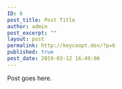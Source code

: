```yaml
---
ID: 6
post_title: Post Title
author: admin
post_excerpt: ""
layout: post
permalink: http://keycoopt.dev/?p=6
published: true
post_date: 2019-03-12 16:49:06
---
```

Post goes here.